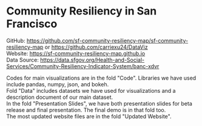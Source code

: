 #  Community Resiliency in San Francisco

GitHub: https://github.com/sf-community-resiliency-map/sf-community-resiliency-map or https://github.com/carriexu24/DataViz  
Website: https://sf-community-resiliency-map.github.io  
Data Source: https://data.sfgov.org/Health-and-Social-Services/Community-Resiliency-Indicator-System/banc-xdvr  

Codes for main visualizations are in the fold "Code". Libraries we have used include pandas, numpy, json, and bokeh.  
Fold "Data" includes datasets we have used for visualizations and a description document of our main dataset.  
In the fold "Presentation Slides", we have both presentation slides for beta release and final presentation. The final demo is in that fold too.  
The most updated website files are in the fold "Updated Website".  
